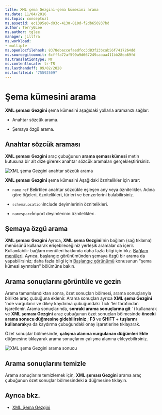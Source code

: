 ```yaml
---
title: XML şema Gezgini-şema kümesini arama
ms.date: 11/04/2016
ms.topic: conceptual
ms.assetid: ec1395e0-d03c-4130-810d-f2db656937bd
author: TerryGLee
ms.author: tglee
manager: jillfra
ms.workload:
- multiple
ms.openlocfilehash: 8378ebaccefaedfcc3d83f23bcab56f7417264dd
ms.sourcegitcommit: 6cfffa72af599a9d667249caaaa411bb28ea69fd
ms.translationtype: MT
ms.contentlocale: tr-TR
ms.lasthandoff: 09/02/2020
ms.locfileid: "75592509"
---
```

# <a name="search-the-schema-set"></a>Şema kümesini arama

**XML şeması Gezgini** şema kümesini aşağıdaki yollarla aramanızı sağlar:

- Anahtar sözcük arama.

- Şemaya özgü arama.

## <a name="keyword-search"></a>Anahtar sözcük araması

**XML şeması Gezgini** araç çubuğunun **arama şeması kümesi** metin kutusuna bir alt dize girerek anahtar sözcük aramaları gerçekleştirirsiniz.

![XML şema Gezgini anahtar sözcük arama](../xml-tools/media/schemaexplorersearch.gif)

**XML şeması Gezgini** şema kümesini Aşağıdaki öznitelikler için arar:

- `name` `ref` Belirtilen anahtar sözcükle eşleşen any veya öznitelikler. Adına göre öğeleri, öznitelikleri, türleri ve benzerlerini bulabilirsiniz.

- `schemaLocation`Include deyimlerinin öznitelikleri.

- `namespace`İmport deyimlerinin öznitelikleri.

## <a name="schema-specific-search"></a>Şemaya özgü arama

**XML şeması Gezgini** Ayrıca, **XML şema Gezgini**'nin bağlam (sağ tıklama) menüsünü kullanarak erişebileceğiniz yerleşik aramalar da içerir. Kullanılabilir bağlam menüleri hakkında daha fazla bilgi için bkz. [Bağlam menüleri](../xml-tools/context-menus-xml-schema-explorer.md). Ayrıca, başlangıç görünümünden şemaya özgü bir arama da yapabilirsiniz; daha fazla bilgi için [Başlangıç görünümü](../xml-tools/start-view.md) konusunun "şema kümesi ayrıntıları" bölümüne bakın.

## <a name="display-and-navigate-search-results"></a>Arama sonuçlarını görüntüle ve gezin

Arama tamamlandıktan sonra, özet sonuçları bölmesi, arama sonuçlarıyla birlikte araç çubuğuna eklenir. Arama sonuçları ayrıca **XML şema Gezgini** 'nde vurgulanır ve dikey kaydırma çubuğundaki Tick 'ler tarafından işaretlenir. Arama sonuçlarında, **sonraki arama sonuçlarına git** ' i kullanarak ve **XML şeması Gezgini** araç çubuğunun özet sonuçları bölmesinde **önceki arama sonucu düğmesine gidebilirsiniz** ; **F3** ve **SHIFT** + **tuşlarını kullanarak**ya da kaydırma çubuğundaki onay işaretlerine tıklayarak.

Özet sonuçlar bölmesinde, **çalışma alanına vurgulanan düğümleri Ekle** düğmesine tıklayarak arama sonuçlarını çalışma alanına ekleyebilirsiniz.

![XML şema Gezgini arama sonucu](../xml-tools/media/schemaexplorersearchresult.gif)

## <a name="clear-search-results"></a>Arama sonuçlarını temizle

Arama sonuçlarını temizlemek için, **XML şeması Gezgini** arama araç çubuğunun özet sonuçlar bölmesindeki **x** düğmesine tıklayın.

## <a name="see-also"></a>Ayrıca bkz.

- [XML Şema Gezgini](../xml-tools/xml-schema-explorer.md)
